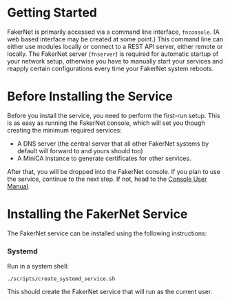 # Getting Started

FakerNet is primarily accessed via a command line interface, `fnconsole`. (A web based interface may be created at some point.) This command line can either use modules locally or connect to a REST API server, either remote or locally. The FakerNet server (`fnserver`) is required for automatic startup of your network setup, otherwise you have to manually start your services and reapply certain configurations every time your FakerNet system reboots.

# Before Installing the Service

Before you install the service, you need to perform the first-run setup. This is as easy as running the FakerNet console, which will set you though creating the minimum required services:

* A DNS server (the central server that all other FakerNet systems by default will forward to and yours should too)
* A MiniCA instance to generate certificates for other services.

After that, you will be dropped into the FakerNet console. If you plan to use the service, continue to the next step. If not, head to the [Console User Manual](console-user-manual.html).

# Installing the FakerNet Service

The FakerNet service can be installed using the following instructions:

### Systemd

Run in a system shell:
```
./scripts/create_systemd_service.sh
```

This should create the FakerNet service that will run as the current user.


